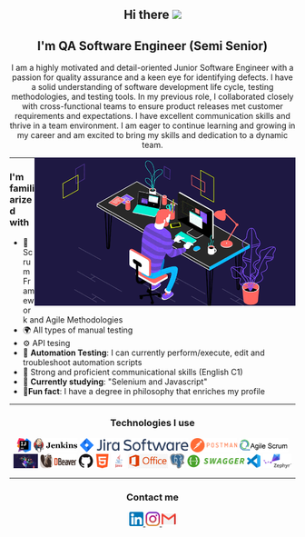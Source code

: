 <div align="center">
  
## Hi there <img src="https://user-images.githubusercontent.com/1303154/88677602-1635ba80-d120-11ea-84d8-d263ba5fc3c0.gif" widht="25px" height="25px">

## I'm  QA Software Engineer (Semi Senior)
  
   
  I am a highly motivated and detail-oriented Junior Software Engineer with a passion for quality assurance and a keen eye for identifying defects. I have a solid understanding of software development life cycle, testing methodologies, and testing tools. In my previous role, I collaborated closely with cross-functional teams to ensure product releases met customer requirements and expectations. I have excellent communication skills and thrive in a team environment. I am eager to continue learning and growing in my career and am excited to bring my skills and dedication to a dynamic team.

<img align="right" alt="GIF" src="https://raw.githubusercontent.com/filtrosofia/filtrosofia/00c61bc920da772a86aff63edc8a8cba2de29427/Assets/coding.gif" width="460" height="261"/>

</div>  
  
<hr>

### I'm familiarized with
  
<p align="left">

- 💎 Scrum Framework and Agile Methodologies 
- 🌍 All types of manual testing
- ⚙️ API tesing 
- 🤖 **Automation Testing**: I  can currently perform/execute, edit and troubleshoot automation scripts
- 🦜 Strong and proficient communicational skills (English C1)
- 📗 **Currently studying**: "Selenium and Javascript"
- 🎁**Fun fact**: I have a degree in philosophy that enriches my profile
  
</p>
  
<div align="center">

  
<hr> 

### Technologies I use
  


<img title="IntelliJ_IDEA" height="25" src="https://github.com/filtrosofia/filtrosofia/blob/main/Assets/IntelliJ_IDEA_Icon.png">
<img title="Jenkins" height="25" src="https://github.com/filtrosofia/filtrosofia/blob/main/Assets/Jenkins_logo_with_title.png">
<img title="Jira" height="25" src="https://github.com/filtrosofia/filtrosofia/blob/main/Assets/Jira%20Software%402x-blue.png">
<img title="Postman" height="25" src="https://github.com/filtrosofia/filtrosofia/blob/main/Assets/Postman_(software).png">
<img title="Agile" height="25" src="https://github.com/filtrosofia/filtrosofia/blob/main/Assets/agile%20scrum.png">
<img title="Coding" height="25" src="https://github.com/filtrosofia/filtrosofia/blob/main/Assets/coding.gif">
<img title="dbeaver" height="25" src="https://github.com/filtrosofia/filtrosofia/blob/main/Assets/dbeaver.png">
<img title="Github" height="25" src="https://github.com/filtrosofia/filtrosofia/blob/main/Assets/github.png">
<img title="HTML" height="25" src="https://github.com/filtrosofia/filtrosofia/blob/main/Assets/html.png">
<img title="Java" height="25" src="https://github.com/filtrosofia/filtrosofia/blob/main/Assets/java-logo-1.png">
<img title="Office" height="25" src="https://github.com/filtrosofia/filtrosofia/blob/main/Assets/kisspng-logo-microsoft-office-2013-office-365-microsoft-of-kellie-higa-resume-5b6b1c32a05cf7.6307183215337462266569.jpg?raw=true">
<img title="Postgre" height="25" src="https://github.com/filtrosofia/filtrosofia/blob/main/Assets/postgre.png">
<img title="Swagger" height="25" src="https://github.com/filtrosofia/filtrosofia/blob/main/Assets/swagger_logo_1.png">
<img title="Vscode" height="25" src="https://github.com/filtrosofia/filtrosofia/blob/main/Assets/vscode.png">
<img title="Mysql" height="25" src="https://github.com/filtrosofia/filtrosofia/blob/main/Assets/zephyr.png">

</div>

<hr> 

<div align="center">
  
### Contact me

<a href="https://www.linkedin.com/in/rafael-burgos-ferrer-05b03a161/">
  <img src="https://github.com/filtrosofia/filtrosofia/blob/main/Assets/linkedin.png" widht="25px" height="25px" />
  <a href="https://www.instagram.com/filtrosofia/">
  <img src="https://github.com/filtrosofia/filtrosofia/blob/main/Assets/instagram.png" widht="25px" height="25px" />
  <a href="https://wa.me/%3C+573177748649%3E
">
  <img src="https://github.com/filtrosofia/filtrosofia/blob/main/Assets/gmail.png" widht="25px" height="25px" />
    
    
